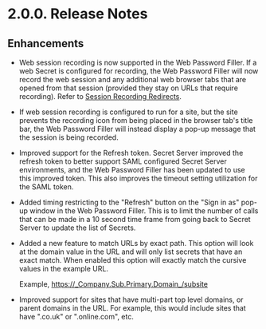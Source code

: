 [title]: # (2.0.0 Release Notes)
[tags]: # (web password filler)
[priority]: # (39995)
# 2.0.0. Release Notes

## Enhancements

* Web session recording is now supported in the Web Password Filler. If a web Secret is configured for recording, the Web Password Filler will now record the web session and any additional web browser tabs that are opened from that session (provided they stay on URLs that require recording). Refer to [Session Recording Redirects](../using-wpf/regex.md).
* If web session recording is configured to run for a site, but the site prevents the recording icon from being placed in the browser tab's title bar, the Web Password Filler will instead display a pop-up message that the session is being recorded.  
* Improved support for the Refresh token. Secret Server improved the refresh token to better support SAML configured Secret Server environments, and the Web Password Filler has been updated to use this improved token. This also improves the timeout setting utilization for the SAML token.
* Added timing restricting to the "Refresh" button on the "Sign in as" pop-up window in the Web Password Filler. This is to limit the number of calls that can be made in a 10 second time frame from going back to Secret Server to update the list of Secrets.
* Added a new feature to match URLs by exact path. This option will look at the domain value in the URL and will only list secrets that have an exact match. When enabled this option will exactly match the cursive values in the example URL.

  Example, https://_Company.Sub.Primary.Domain_/subsite 
* Improved support for sites that have multi-part top level domains, or parent domains in the URL. For example, this would include sites that have ".co.uk" or ".online.com", etc.
